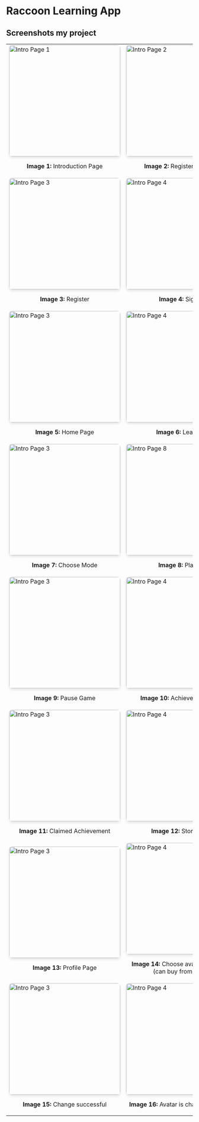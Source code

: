 # Raccoon Learning App

## Screenshots my project

<table>
  <tr>
    <td>
      <img src="learning_cv/project_img_1.png" alt="Intro Page 1" width="300" style="border-radius: 8px; box-shadow: 0px 4px 6px rgba(0, 0, 0, 0.1);">
      <p align="center"><b>Image 1:</b> Introduction Page</p>
    </td>
    <td>
      <img src="learning_cv/project_img_2.png" alt="Intro Page 2" width="300" style="border-radius: 8px; box-shadow: 0px 4px 6px rgba(0, 0, 0, 0.1);" >
      <p align="center"><b>Image 2:</b> Register or signin</p>
    </td>
  </tr>
  <tr>
    <td>
      <img src="learning_cv/project_img_3.png" alt="Intro Page 3" width="300" style="border-radius: 8px; box-shadow: 0px 4px 6px rgba(0, 0, 0, 0.1);">
      <p align="center"><b>Image 3:</b> Register</p>
    </td>
    <td>
      <img src="learning_cv/project_img_4.png" alt="Intro Page 4" width="300" style="border-radius: 8px; box-shadow: 0px 4px 6px rgba(0, 0, 0, 0.1);">
      <p align="center"><b>Image 4:</b> Sign In</p>
    </td>
  </tr>
    <tr>
    <td>
      <img src="learning_cv/project_img_5.png" alt="Intro Page 3" width="300" style="border-radius: 8px; box-shadow: 0px 4px 6px rgba(0, 0, 0, 0.1);">
      <p align="center"><b>Image 5:</b> Home Page</p>
    </td>
    <td>
      <img src="learning_cv/project_img_6.png" alt="Intro Page 4" width="300" style="border-radius: 8px; box-shadow: 0px 4px 6px rgba(0, 0, 0, 0.1);">
      <p align="center"><b>Image 6:</b> Learning</p>
    </td>
  </tr>
    <tr>
    <td>
      <img src="learning_cv/project_img_7.png" alt="Intro Page 3" width="300" style="border-radius: 8px; box-shadow: 0px 4px 6px rgba(0, 0, 0, 0.1);">
      <p align="center"><b>Image 7:</b> Choose Mode</p>
    </td>
    <td>
      <img src="learning_cv/project_img_8.png" alt="Intro Page 8" width="300" style="border-radius: 8px; box-shadow: 0px 4px 6px rgba(0, 0, 0, 0.1);">
      <p align="center"><b>Image 8:</b> Playing</p>
    </td>
  </tr>
    <tr>
    <td>
      <img src="learning_cv/project_img_9.png" alt="Intro Page 3" width="300" style="border-radius: 8px; box-shadow: 0px 4px 6px rgba(0, 0, 0, 0.1);">
      <p align="center"><b>Image 9:</b> Pause Game</p>
    </td>
    <td>
      <img src="learning_cv/project_img_10.png" alt="Intro Page 4" width="300" style="border-radius: 8px; box-shadow: 0px 4px 6px rgba(0, 0, 0, 0.1);">
      <p align="center"><b>Image 10:</b> Achievement Page</p>
    </td>
  </tr>
    <tr>
    <td>
      <img src="learning_cv/project_img_11.png" alt="Intro Page 3" width="300" style="border-radius: 8px; box-shadow: 0px 4px 6px rgba(0, 0, 0, 0.1);">
      <p align="center"><b>Image 11:</b> Claimed Achievement</p>
    </td>
    <td>
      <img src="learning_cv/project_img_12.png" alt="Intro Page 4" width="300" style="border-radius: 8px; box-shadow: 0px 4px 6px rgba(0, 0, 0, 0.1);">
      <p align="center"><b>Image 12:</b> Store Page</p>
    </td>
  </tr>
    <tr>
    <td>
      <img src="learning_cv/project_img_13.png" alt="Intro Page 3" width="300" style="border-radius: 8px; box-shadow: 0px 4px 6px rgba(0, 0, 0, 0.1);">
      <p align="center"><b>Image 13:</b> Profile Page</p>
    </td>
    <td>
      <img src="learning_cv/project_img_14.png" alt="Intro Page 4" width="300" style="border-radius: 8px; box-shadow: 0px 4px 6px rgba(0, 0, 0, 0.1);">
      <p align="center"><b>Image 14:</b> Choose avatar to change (can buy from store)</p>
    </td>
  </tr>
    <tr>
    <td>
      <img src="learning_cv/project_img_15.png" alt="Intro Page 3" width="300" style="border-radius: 8px; box-shadow: 0px 4px 6px rgba(0, 0, 0, 0.1);">
      <p align="center"><b>Image 15:</b> Change successful</p>
    </td>
    <td>
      <img src="learning_cv/project_img_16.png" alt="Intro Page 4" width="300" style="border-radius: 8px; box-shadow: 0px 4px 6px rgba(0, 0, 0, 0.1);">
      <p align="center"><b>Image 16:</b> Avatar is changed in Home</p>
    </td>
  </tr>
</table>
